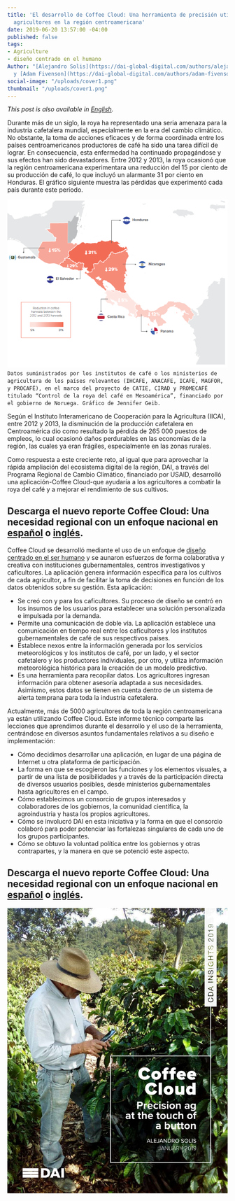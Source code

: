 ```yaml
---
title: 'El desarrollo de Coffee Cloud: Una herramienta de precisión utilizada por
  agricultores en la región centroamericana'
date: 2019-06-20 13:57:00 -04:00
published: false
tags:
- Agriculture
- diseño centrado en el humano
Author: "[Alejandro Solis](https://dai-global-digital.com/authors/alejandro-solis/)
  y [Adam Fivenson](https://dai-global-digital.com/authors/adam-fivenson/)"
social-image: "/uploads/cover1.png"
thumbnail: "/uploads/cover1.png"
---
```


*This post is also available in [English](https://dai-global-digital.com/coffee-cloud-precision-ag-at-the-touch-of-a-button.html).*

Durante más de un siglo, la roya ha representado una seria amenaza para la industria cafetalera mundial, especialmente en la era del cambio climático. No obstante, la toma de acciones eficaces y de forma coordinada entre los países centroamericanos productores de café ha sido una tarea difícil de lograr. En consecuencia, esta enfermedad ha continuado propagándose y sus efectos han sido devastadores. Entre 2012 y 2013, la roya ocasionó que la región centroamericana experimentara una reducción del 15 por ciento de su producción de café, lo que incluyó un alarmante 31 por ciento en Honduras. El gráfico siguiente muestra las pérdidas que experimentó cada país durante este período. 

<!--more-->

![chart image-658d85.PNG](/uploads/chart%20image-658d85.PNG)`Datos suministrados por los institutos de café o los ministerios de agricultura de los países relevantes (IHCAFE, ANACAFE, ICAFE, MAGFOR, y PROCAFÉ), en el marco del proyecto de CATIE, CIRAD y PROMECAFÉ titulado “Control de la roya del café en Mesoamérica”, financiado por el gobierno de Noruega. Gráfico de Jennifer Geib.`

Según el Instituto Interamericano de Cooperación para la Agricultura (IICA), entre 2012 y 2013, la disminución de la producción cafetalera en Centroamérica dio como resultado la pérdida de 265 000 puestos de empleos, lo cual ocasionó daños perdurables en las economías de la región, las cuales ya eran frágiles, especialmente en las zonas rurales.
 
Como respuesta a este creciente reto, al igual que para aprovechar la rápida ampliación del ecosistema digital de la región, DAI, a través del Programa Regional de Cambio Climático, financiado por USAID, desarrolló una aplicación-Coffee Cloud-que ayudaría a los agricultores a combatir la roya del café y a mejorar el rendimiento de sus cultivos.

## Descarga el nuevo reporte Coffee Cloud: Una necesidad regional con un enfoque nacional en [español](https://assetify-dai.com/pdfs/digital-coffee-cloud-esp.pdf) o [inglés](https://assetify-dai.com/pdfs/digital-coffee-cloud-eng.pdf).

Coffee Cloud se desarrolló mediante el uso de un enfoque de [diseño centrado en el ser humano](https://dai-global-digital.com/dai-launches-human-centered-design-whitepaper.html) y se aunaron esfuerzos de forma colaborativa y creativa con instituciones gubernamentales, centros investigativos y caficultores. La aplicación genera información específica para los cultivos de cada agricultor, a fin de facilitar la toma de decisiones en función de los datos obtenidos sobre su gestión. Esta aplicación:
* Se creó con y para los caficultores. Su proceso de diseño se centró en los insumos de los usuarios para establecer una solución personalizada e impulsada por la demanda. 
* Permite una comunicación de doble vía. La aplicación establece una comunicación en tiempo real entre los caficultores y los institutos gubernamentales de café de sus respectivos países. 
* Establece nexos entre la información generada por los servicios meteorológicos y los institutos de café, por un lado, y el sector cafetalero y los productores individuales, por otro, y utiliza información meteorológica histórica para la creación de un modelo predictivo. 
* Es una herramienta para recopilar datos. Los agricultores ingresan información para obtener asesoría adaptada a sus necesidades. Asimismo, estos datos se tienen en cuenta dentro de un sistema de alerta temprana para toda la industria cafetalera. 

Actualmente, más de 5000 agricultores de toda la región centroamericana ya están utilizando Coffee Cloud. Este informe técnico comparte las lecciones que aprendimos durante el desarrollo y el uso de la herramienta, centrándose en diversos asuntos fundamentales relativos a su diseño e implementación: 

* Cómo decidimos desarrollar una aplicación, en lugar de una página de Internet u otra plataforma de participación. 
* La forma en que se escogieron las funciones y los elementos visuales, a partir de una lista de posibilidades y a través de la participación directa de diversos usuarios posibles, desde ministerios gubernamentales hasta agricultores en el campo. 
* Cómo establecimos un consorcio de grupos interesados y colaboradores de los gobiernos, la comunidad científica, la agroindustria y hasta los propios agricultores. 
* Cómo se involucró DAI en esta iniciativa y la forma en que el consorcio colaboró para poder potenciar las fortalezas singulares de cada uno de los grupos participantes. 
* Cómo se obtuvo la voluntad política entre los gobiernos y otras contrapartes, y la manera en que se potenció este aspecto. 

## Descarga el nuevo reporte Coffee Cloud: Una necesidad regional con un enfoque nacional en [español](https://assetify-dai.com/pdfs/digital-coffee-cloud-esp.pdf) o [inglés](https://assetify-dai.com/pdfs/digital-coffee-cloud-eng.pdf).
![cover1.png](/uploads/cover1.png)